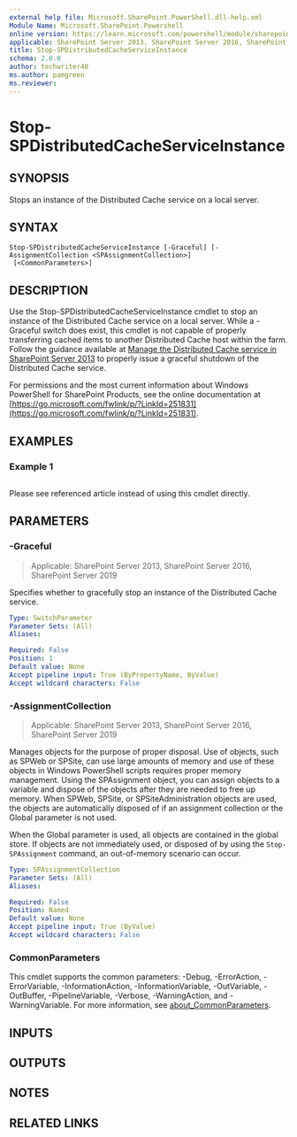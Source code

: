 ```yaml
---
external help file: Microsoft.SharePoint.PowerShell.dll-help.xml
Module Name: Microsoft.SharePoint.Powershell
online version: https://learn.microsoft.com/powershell/module/sharepoint-server/stop-spdistributedcacheserviceinstance
applicable: SharePoint Server 2013, SharePoint Server 2016, SharePoint Server 2019
title: Stop-SPDistributedCacheServiceInstance
schema: 2.0.0
author: techwriter40
ms.author: pamgreen
ms.reviewer:
---
```


# Stop-SPDistributedCacheServiceInstance

## SYNOPSIS
Stops an instance of the Distributed Cache service on a local server.

## SYNTAX

```
Stop-SPDistributedCacheServiceInstance [-Graceful] [-AssignmentCollection <SPAssignmentCollection>]
 [<CommonParameters>]
```

## DESCRIPTION
Use the Stop-SPDistributedCacheServiceInstance cmdlet to stop an instance of the Distributed Cache service on a local server. While a -Graceful switch does exist, this cmdlet is not capable of properly transferring cached items to another Distributed Cache host within the farm. Follow the guidance available at [Manage the Distributed Cache service in SharePoint Server 2013](https://technet.microsoft.com/en-us/library/jj219613.aspx) to properly issue a graceful shutdown of the Distributed Cache service.

For permissions and the most current information about Windows PowerShell for SharePoint Products, see the online documentation at [https://go.microsoft.com/fwlink/p/?LinkId=251831](https://go.microsoft.com/fwlink/p/?LinkId=251831).

## EXAMPLES

### Example 1
```

```
Please see referenced article instead of using this cmdlet directly.

## PARAMETERS

### -Graceful

> Applicable: SharePoint Server 2013, SharePoint Server 2016, SharePoint Server 2019

Specifies whether to gracefully stop an instance of the Distributed Cache service.

```yaml
Type: SwitchParameter
Parameter Sets: (All)
Aliases:

Required: False
Position: 1
Default value: None
Accept pipeline input: True (ByPropertyName, ByValue)
Accept wildcard characters: False
```

### -AssignmentCollection

> Applicable: SharePoint Server 2013, SharePoint Server 2016, SharePoint Server 2019

Manages objects for the purpose of proper disposal.
Use of objects, such as SPWeb or SPSite, can use large amounts of memory and use of these objects in Windows PowerShell scripts requires proper memory management.
Using the SPAssignment object, you can assign objects to a variable and dispose of the objects after they are needed to free up memory.
When SPWeb, SPSite, or SPSiteAdministration objects are used, the objects are automatically disposed of if an assignment collection or the Global parameter is not used.

When the Global parameter is used, all objects are contained in the global store.
If objects are not immediately used, or disposed of by using the `Stop-SPAssignment` command, an out-of-memory scenario can occur.

```yaml
Type: SPAssignmentCollection
Parameter Sets: (All)
Aliases:

Required: False
Position: Named
Default value: None
Accept pipeline input: True (ByValue)
Accept wildcard characters: False
```

### CommonParameters
This cmdlet supports the common parameters: -Debug, -ErrorAction, -ErrorVariable, -InformationAction, -InformationVariable, -OutVariable, -OutBuffer, -PipelineVariable, -Verbose, -WarningAction, and -WarningVariable. For more information, see [about_CommonParameters](https://go.microsoft.com/fwlink/?LinkID=113216).

## INPUTS

## OUTPUTS

## NOTES

## RELATED LINKS
